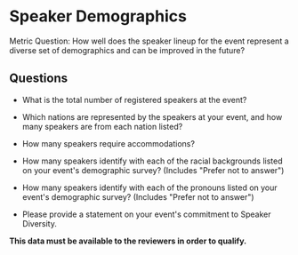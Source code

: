 # Speaker Demographics

Metric Question: How well does the speaker lineup for the event represent a diverse set of demographics and can be improved in the future?

## Questions

  * What is the total number of registered speakers at the event?
  
  * Which nations are represented by the speakers at your event, and how many speakers are from each nation listed?
 
  * How many speakers require accommodations?
    
  * How many speakers identify with each of the racial backgrounds listed on your event's demographic survey? (Includes "Prefer not to answer")
    
  * How many speakers identify with each of the pronouns listed on your event's demographic survey? (Includes "Prefer not to answer")
  
  * Please provide a statement on your event's commitment to Speaker Diversity.
      
**This data must be available to the reviewers in order to qualify.**
